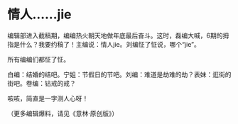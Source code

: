 # 情人……jie

编辑部进入截稿期，编编热火朝天地做年底最后奋斗。这时，磊编大喊，6期的拇指是什么？我要约稿了！主编说：情人jie。刘编怔了怔说，哪个“jie”。 

所有编编们都怔了怔。 

白编：结婚的结吧。宁姐：节假日的节吧。刘编：难道是劫难的劫？表妹：逛街的街吧。卷编：钻戒的戒？ 

咳咳，简直是一字测人心呀！ 

（更多编辑爆料，请见《意林·原创版》）